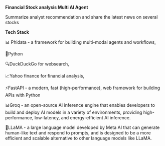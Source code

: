 **Financial Stock analysis Multi AI Agent**

Summarize analyst recommendation and share the latest news on several stocks

**Tech Stack**

📊 Phidata - a framework for building multi-modal agents and workflows, 

🐍Python

🔍DuckDuckGo for websearch, 

📈Yahoo finance for financial analysis,

⚡FastAPI - a modern, fast (high-performance), web framework for building APIs with Python

📊Groq - an open-source AI inference engine that enables developers to build and deploy AI models in a variety of environments, providing high-performance, low-latency, and energy-efficient AI inference.

🦙LLaMA - a large language model developed by Meta AI that can generate human-like text and respond to prompts, and is designed to be a more efficient and scalable alternative to other language models like LLaMA.

